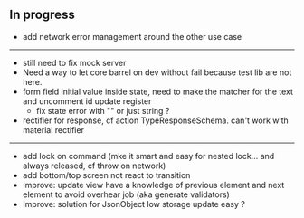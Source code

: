 ## In progress

- add network error management around the other use case

*** ***
- still need to fix mock server
- Need a way to let core barrel on dev without fail because test lib are not here.
- form field initial value inside state, need to make the matcher for the text and uncomment id update register
    - fix state error with "" or just string ?
- rectifier for response, cf action TypeResponseSchema. can't work with material rectifier

**** ****
- add lock on command (mke it smart and easy for nested lock... and always released, cf throw on network)
- add bottom/top screen not react to transition
- Improve: update view have a knowledge of previous element and next element to avoid overhear job (aka generate validators)
- Improve: solution for JsonObject low storage update easy ?
